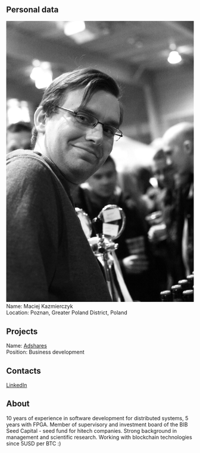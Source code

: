 ## Personal data
![Maciej Kazmierczyk  photo](../people/photo/maciej_kazmierczyk.jpg)  
Name: Maciej Kazmierczyk  
Location: Poznan, Greater Poland District, Poland  
## Projects 
Name: [Adshares](../projects/adshares.md)  
Position: Business development
## Contacts
[LinkedIn](https://www.linkedin.com/in/maciej-kazmierczyk-2036352a/)  
## About
10 years of experience in software development for distributed systems, 5 years with FPGA. Member of supervisory and investment board of the BIB Seed Capital - seed fund for hitech companies. Strong background in management and scientific research. Working with blockchain technologies since 5USD per BTC :) 